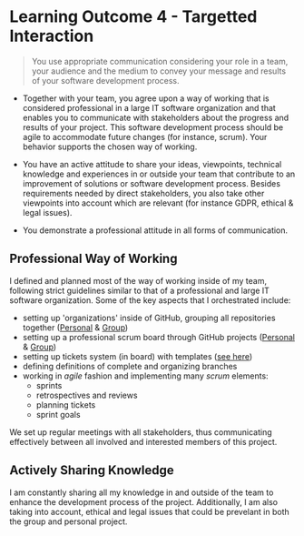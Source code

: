 # Learning Outcome 4 - Targetted Interaction
> You use appropriate communication considering your role in a team, your audience and the medium to convey your message and results of your software development process.

- Together with your team, you agree upon a way of working that is considered professional in a large IT software organization and that enables you to communicate with stakeholders about the progress and results of your project. This software development process should be agile to accommodate future changes (for instance, scrum). Your behavior supports the chosen way of working.  

- You have an active attitude to share your ideas, viewpoints, technical knowledge and experiences in or outside your team that contribute to an improvement of solutions or software development process. Besides requirements needed by direct stakeholders, you also take other viewpoints into account which are relevant (for instance GDPR, ethical & legal issues).  

- You demonstrate a professional attitude in all forms of communication. 

## Professional Way of Working
I defined and planned most of the way of working inside of my team, following strict guidelines similar to that of a professional and large IT software organization. Some of the key aspects that I orchestrated include:
- setting up 'organizations' inside of GitHub, grouping all repositories together ([Personal](https://github.com/knowledge-navigator) & [Group](https://github.com/Baby-Monitor-Simulator))
- setting up a professional scrum board through GitHub projects ([Personal](https://github.com/orgs/knowledge-navigator/projects/1) & [Group](https://github.com/orgs/Baby-Monitor-Simulator/projects/1))
- setting up tickets system (in board) with templates ([see here](https://github.com/Baby-Monitor-Simulator/S6BabyMonitor/blob/master/.github/ISSUE_TEMPLATE/issue-ticket-template.md))
- defining definitions of complete and organizing branches
- working in *agile* fashion and implementing many *scrum* elements:
    - sprints
    - retrospectives and reviews
    - planning tickets
    - sprint goals

We set up regular meetings with all stakeholders, thus communicating effectively between all involved and interested members of this project.

## Actively Sharing Knowledge
I am constantly sharing all my knowledge in and outside of the team to enhance the development process of the project. Additionally, I am also taking into account, ethical and legal issues that could be prevelant in both the group and personal project.